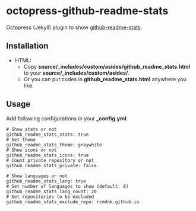 # octopress-github-readme-stats
Octopress (Jekyll) plugin to show [github-readme-stats](https://github.com/anuraghazra/github-readme-stats).

## Installation

* HTML:
    * Copy **source/_includes/custom/asides/github_readme_stats.html** to your **source/_includes/custom/asides/**.
    * Or you can put codes in **github_readme_stats.html** anywhere you like.

## Usage

Add following configurations in your **_config.yml**:

```
# Show stats or not
github_readme_stats_stats: true
# Set theme
github_readme_stats_theme: graywhite
# Show icons or not
github_readme_stats_icons: true
# Count private repository or not
github_readme_stats_private: false

# Show languages or not
github_readme_stats_lang: true
# Set number of languages to show (default: 8)
github_readme_stats_lang_count: 20
# Set repositories to be excluded
github_readme_stats_exclude_repo: rcmdnk.github.io
```
